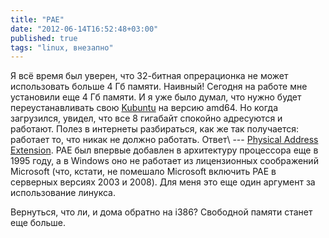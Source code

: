 ```yaml
---
title: "PAE"
date: "2012-06-14T16:52:48+03:00"
published: true
tags: "linux, внезапно"
---
```


Я всё время был уверен, что 32-битная опрерационка не может использовать больше 4 Гб памяти. Наивный! Сегодня на работе
мне установили еще 4 Гб памяти. И я уже было думал, что нужно будет переустанавливать свою
[Kubuntu](http://www.kubuntu.org/) на версию amd64. Но когда загрузился, увидел, что все 8 гигабайт спокойно адресуются
и работают. Полез в интернеты разбираться, как же так получается: работает то, что никак не должно работать.
Ответ\ --- [Physical Address Extension](http://en.wikipedia.org/wiki/Physical_Address_Extension). PAE был впервые
добавлен в архитектуру процессора еще в 1995 году, а в Windows оно не работает из лицензионных соображений Microsoft
(что, кстати, не помешало Microsoft включить PAE в серверных версиях 2003 и 2008). Для меня это еще один аргумент
за использование линукса.

Вернуться, что ли, и дома обратно на i386? Свободной памяти станет еще больше.
